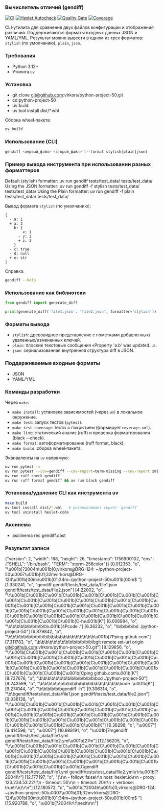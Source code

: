 ### Вычислитель отличий (gendiff)
[![CI](https://github.com/vlrkors/python-project-50/actions/workflows/ci.yml/badge.svg)](https://github.com/vlrkors/python-project-50/actions)
[![Hexlet Autocheck](https://github.com/vlrkors/python-project-50/actions/workflows/hexlet-check.yml/badge.svg)](https://github.com/vlrkors/python-project-50/actions/workflows/hexlet-check.yml)
[![Quality Gate](https://sonarcloud.io/api/project_badges/quality_gate?project=vlrkors_python-project-50)](https://sonarcloud.io/summary/new_code?id=vlrkors_python-project-50)
[![Coverage](https://sonarcloud.io/api/project_badges/measure?project=vlrkors_python-project-50&metric=coverage)](https://sonarcloud.io/summary/new_code?id=vlrkors_python-project-50)

CLI‑утилита для сравнения двух файлов конфигурации и отображения различий. Поддерживаются форматы входных данных JSON и YAML/YML. Результат можно вывести в одном из трех форматов: `stylish` (по умолчанию), `plain`, `json`.

### Требования
- Python 3.12+
- Утилита `uv`

### Установка
 - git clone git@github.com:vlrkors/python-project-50.git
 - cd python-project-50
 - uv build
 - uv tool install dist/*.whl


Сборка wheel‑пакета:
```bash
uv build
```

### Использование (CLI)

```bash
gendiff <первый_файл> <второй_файл> [--format stylish|plain|json]
```

### Пример вывода инструмента при использовании разных форматтеров

Default (stylish) formatter:
uv run gendiff tests/test_data/<file1> tests/test_data/<file1>
Using the JSON formatter:
uv run gendiff -f stylish tests/test_data/<file1> tests/test_data/<file1>
Using the Plain formatter:
uv run gendiff -f plain tests/test_data/<file1> tests/test_data/<file1>


Вывод формата `stylish` (по умолчанию):
```
{
  - a: 1
  + a: 2
    b: {
        x: 1
      - y: 2
      + z: 3
    }
  - c: true
  - d: null
  + e: str
}
```

Справка:
```bash
gendiff --help
```

### Использование как библиотеки

```python
from gendiff import generate_diff

print(generate_diff('file1.json', 'file2.json', formatter='stylish'))
```

### Форматы вывода
- `stylish`: древовидное представление с пометками добавленных/удаленных/измененных ключей.
- `plain`: плоские текстовые сообщения «Property 'a.b' was updated…».
- `json`: сериализованная внутренняя структура diff в JSON.

### Поддерживаемые входные форматы
- JSON
- YAML/YML

### Команды разработки
Через `make`:
- `make install`: установка зависимостей (через `uv`) в локальное окружение.
- `make test`: запуск тестов (`pytest`).
- `make test-coverage`: тесты с покрытием (формирует `coverage.xml`).
- `make lint`: статический анализ (ruff) и проверка форматирования (black --check).
- `make format`: автоформатирование (ruff format, black).
- `make build`: сборка wheel‑пакета.

Эквиваленты на `uv` напрямую:
```bash
uv run pytest -v
uv run pytest --cov=gendiff --cov-report=term-missing --cov-report xml
uv run ruff check gendiff
uv run ruff format gendiff && uv run black gendiff
```

### Установка/удаление CLI как инструмента uv
```bash
make build
uv tool install dist/*.whl   # устанавливает скрипт `gendiff`
uv tool uninstall hexlet-code
```

### Аксинема
 - asciinema rec gendiff.cast

### Результат записи
{"version": 2, "width": 168, "height": 26, "timestamp": 1756900102, "env": {"SHELL": "/bin/bash", "TERM": "xterm-256color"}}
[0.012353, "o", "\u001b[?2004h\u001b]0;vlrkors@DRG-124: ~/python-project-50\u0007\u001b[01;32mvlrkors@DRG-124\u001b[00m:\u001b[01;34m~/python-project-50\u001b[00m$ "]
[1.330241, "o", "gendiff gendiff/tests/test_data/file1.json gendiff/tests/test_data/file2.json"]
[4.22002, "o", "\r\u001b[C\u001b[C\u001b[C\u001b[C\u001b[C\u001b[C\u001b[C\u001b[C\u001b[C\u001b[C\u001b[C\u001b[C\u001b[C\u001b[C\u001b[C\u001b[C\u001b[C\u001b[C\u001b[C\u001b[C\u001b[C\u001b[C\u001b[C\u001b[C\u001b[C\u001b[C\u001b[C\u001b[C\u001b[C\u001b[C\u001b[C\u001b[C\u001b[C\u001b[C\u001b[C\u001b[C\u001b[C\u001b[C\u001b[C\u001b[C\u001b[C\u001b[C\u001b[C\u001b[C\u001b[C-h\u001b[K"]
[6.008984, "o", "\b\b\b\b\b\b\b\b\b\b\u001b[4Pcode ."]
[6.36232, "o", "\b\b\b\b\bd ./python-project-50"]
[6.879842, "o", "\b\b\b\b\b\b\b\b\b\b\b\b\b\b\b\b\b\b\b\b\b\b\u001b[7Pping github.com"]
[7.311783, "o", "\b\b\b\b\b\b\b\b\b\b\b\b\b\b\bgit remote set-url origin git@github.com:vlrkors/python-project-50.git"]
[8.129856, "o", "\r\u001b[C\u001b[C\u001b[C\u001b[C\u001b[C\u001b[C\u001b[C\u001b[C\u001b[C\u001b[C\u001b[C\u001b[C\u001b[C\u001b[C\u001b[C\u001b[C\u001b[C\u001b[C\u001b[C\u001b[C\u001b[C\u001b[C\u001b[C\u001b[C\u001b[C\u001b[C\u001b[C\u001b[C\u001b[C\u001b[C\u001b[C\u001b[C\u001b[C\u001b[C\u001b[C\u001b[C\u001b[Cping github.com\u001b[K"]
[8.737676, "o", "\b\b\b\b\b\b\b\b\b\b\b\b\b\b\bcd ./python-project-50"]
[9.243599, "o", "\b\b\b\b\b\b\b\b\b\b\b\b\b\b\b\b\b\b\b\b\bode .\u001b[K"]
[9.274144, "o", "\b\b\b\b\b\bgendiff -h"]
[9.306314, "o", "\b\bgendiff/tests/test_data/file1.json gendiff/tests/test_data/file2.json"]
[9.336138, "o", "\r\u001b[C\u001b[C\u001b[C\u001b[C\u001b[C\u001b[C\u001b[C\u001b[C\u001b[C\u001b[C\u001b[C\u001b[C\u001b[C\u001b[C\u001b[C\u001b[C\u001b[C\u001b[C\u001b[C\u001b[C\u001b[C\u001b[C\u001b[C\u001b[C\u001b[C\u001b[C\u001b[C\u001b[C\u001b[C\u001b[C\u001b[C\u001b[C\u001b[C\u001b[C\u001b[C\u001b[C\u001b[C\u001b[K"]
[9.38298, "o", "\u0007"]
[9.414598, "o", "\u0007"]
[10.988191, "o", "\u001b[7mgendiff gendiff/tests/test_data/file1.yml gendiff/tests/test_data/file2.yml\u001b[27m"]
[12.156205, "o", "\r\u001b[C\u001b[C\u001b[C\u001b[C\u001b[C\u001b[C\u001b[C\u001b[C\u001b[C\u001b[C\u001b[C\u001b[C\u001b[C\u001b[C\u001b[C\u001b[C\u001b[C\u001b[C\u001b[C\u001b[C\u001b[C\u001b[C\u001b[C\u001b[C\u001b[C\u001b[C\u001b[C\u001b[C\u001b[C\u001b[C\u001b[C\u001b[C\u001b[C\u001b[C\u001b[C\u001b[C\u001b[Cgendiff gendiff/tests/test_data/file1.yml gendiff/tests/test_data/file2.yml\r\n\u001b[?2004l\r"]
[12.177197, "o", "{\r\n  - follow: false\r\n    host: hexlet.io\r\n  - proxy: 123.234.53.22\r\n  - timeout: 50\r\n  + timeout: 20\r\n  + verbose: true\r\n}\r\n"]
[12.180572, "o", "\u001b[?2004h\u001b]0;vlrkors@DRG-124: ~/python-project-50\u0007\u001b[01;32mvlrkors@DRG-124\u001b[00m:\u001b[01;34m~/python-project-50\u001b[00m$ "]
[15.920788, "o", "\u001b[?2004l\r\r\nexit\r\n"]

